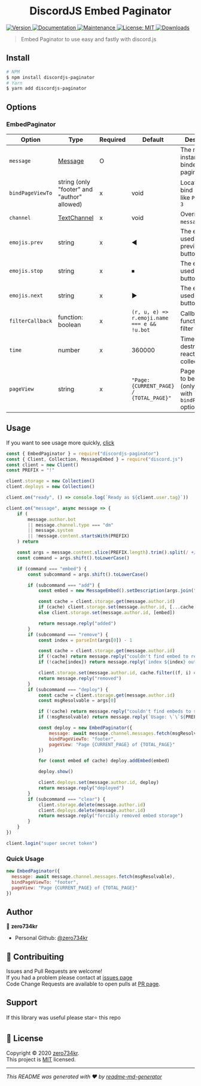 <h1 align="center">DiscordJS Embed Paginator</h1>
<p>
  <a href="https://www.npmjs.com/package/discordjs-paginator" target="_blank">
    <img alt="Version" src="https://img.shields.io/npm/v/discordjs-paginator.svg">
  </a>
  <a href="https://github.com/zero734kr/discordjs-paginator#readme" target="_blank">
    <img alt="Documentation" src="https://img.shields.io/badge/documentation-yes-brightgreen.svg" />
  </a>
  <a href="https://github.com/zero734kr/discordjs-paginator/graphs/commit-activity" target="_blank">
    <img alt="Maintenance" src="https://img.shields.io/badge/Maintained%3F-yes-green.svg" />
  </a>
  <a href="https://github.com/zero734kr/discordjs-paginator/blob/master/LICENSE" target="_blank">
    <img alt="License: MIT" src="https://img.shields.io/github/license/zero734kr/discordjs-paginator" />
  </a>
  <a href="https://npmcharts.com/compare/discordjs-paginator?minimal=true" target="_blank">
    <img alt="Downloads" src="https://img.shields.io/npm/dm/discordjs-paginator.svg">
  </a>
</p>

> Embed Paginator to use easy and fastly with discord.js

## Install

```sh
# NPM
$ npm install discordjs-paginator
# Yarn
$ yarn add discordjs-paginator
```

## Options

### EmbedPaginator

| Option           | Type                                                                                | Required | Default                                       | Description                                                          |
|------------------|-------------------------------------------------------------------------------------|----------|-----------------------------------------------|----------------------------------------------------------------------|
| `message`        | [Message](https://discord.js.org/#/docs/main/master/class/Message)                  |    O     |                                               | The message instance to be binded with paginator                     |
| `bindPageViewTo` | string (only "footer" and "author" allowed)                                         |    x     |   void                                        | Location to bind page view like `Page: 1 / 3`                        |
| `channel`        | [TextChannel](https://discord.js.org/#/docs/main/stable/class/TextChannel)          |    x     |   void                                        | Overrides the `message` option                                       |
| `emojis.prev`    | string                                                                              |    x     |    ◀                                          | The emoji used for previous button                                   |
| `emojis.stop`    | string                                                                              |    x     |    ⏹                                         | The emoji used for stop button                                       |
| `emojis.next`    | string                                                                              |    x     |    ▶                                          | The emoji used for next button                                       |
| `filterCallback` | function: boolean                                                                   |    x     | ``(r, u, e) => r.emoji.name === e && !u.bot`` | Callback function to filter reactions                                |
| `time`           | number                                                                              |    x     |   360000                                      | Timeout to destroy reaction collectors                               |
| `pageView`       | string                                                                              |    x     | ``"Page: {CURRENT_PAGE} / {TOTAL_PAGE}"``     | Page view text to be binded (only work with `bindPageViewTo` option) |


## Usage

If you want to see usage more quickly, [click](https://github.com/zero734kr/discordjs-paginator#quick-usage)

```js
const { EmbedPaginator } = require("discordjs-paginator")
const { Client, Collection, MessageEmbed } = require("discord.js")
const client = new Client()
const PREFIX = "!"

client.storage = new Collection()
client.deploys = new Collection()

client.on("ready", () => console.log(`Ready as ${client.user.tag}`))

client.on("message", async message => {
    if (
        message.author.bot
        || message.channel.type === "dm"
        || message.system
        || !message.content.startsWith(PREFIX)
    ) return

    const args = message.content.slice(PREFIX.length).trim().split(/ +/gi)
    const command = args.shift().toLowerCase()

    if (command === "embed") {
        const subcommand = args.shift().toLowerCase()

        if (subcommand === "add") {
            const embed = new MessageEmbed().setDescription(args.join(" "))

            const cache = client.storage.get(message.author.id)
            if (cache) client.storage.set(message.author.id, [...cache, embed])
            else client.storage.set(message.author.id, [embed])

            return message.reply("added")
        }
        if (subcommand === "remove") {
            const index = parseInt(args[0]) - 1

            const cache = client.storage.get(message.author.id)
            if (!cache) return message.reply("couldn't find embed to remove, empty storage")
            if (!cache[index]) return message.reply(`index ${index} out of range(length: ${cache.length})`)

            client.storage.set(message.author.id, cache.filter((f, i) => i !== index))
            return message.reply("removed")
        }
        if (subcommand === "deploy") {
            const cache = client.storage.get(message.author.id)
            const msgResolvable = args[0]

            if (!cache) return message.reply("couldn't find embeds to show")
            if (!msgResolvable) return message.reply(`Usage: \`\`${PREFIX}embed deploy <msg ID>\`\``)

            const deploy = new EmbedPaginator({
                message: await message.channel.messages.fetch(msgResolvable),
                bindPageViewTo: "footer",
                pageView: "Page {CURRENT_PAGE} of {TOTAL_PAGE}"
            })

            for (const embed of cache) deploy.addEmbed(embed)

            deploy.show()

            client.deploys.set(message.author.id, deploy)
            return message.reply("deployed")
        }
        if (subcommand === "clear") {
            client.storage.delete(message.author.id)
            client.deploys.delete(message.author.id)
            return message.reply("forcibly removed embed storage")
        }
    }
})

client.login("super secret token")
```

### Quick Usage

```js
new EmbedPaginator({
  message: await message.channel.messages.fetch(msgResolvable),
  bindPageViewTo: "footer",
  pageView: "Page {CURRENT_PAGE} of {TOTAL_PAGE}"
})
```

## Author

👤 **zero734kr**

* Personal Github: [@zero734kr](https://github.com/zero734kr)


## 🤝 Contribuiting

Issues and Pull Requests are welcome!<br>
If you had a problem please contact at [issues page](https://github.com/zero734kr/discordjs-paginator/issues)<br>
Code Change Requests are available to open pulls at [PR page](https://github.com/zero734kr/discordjs-paginator/pulls).


## Support

If this library was useful please star⭐️ this repo


## 📝 License

Copyright © 2020 [zero734kr](https://github.com/zero734kr).<br />
This project is [MIT](https://github.com/zero734kr/discordjs-paginator/blob/master/LICENSE) licensed.

***
_This README was generated with ❤️ by [readme-md-generator](https://github.com/kefranabg/readme-md-generator)_
